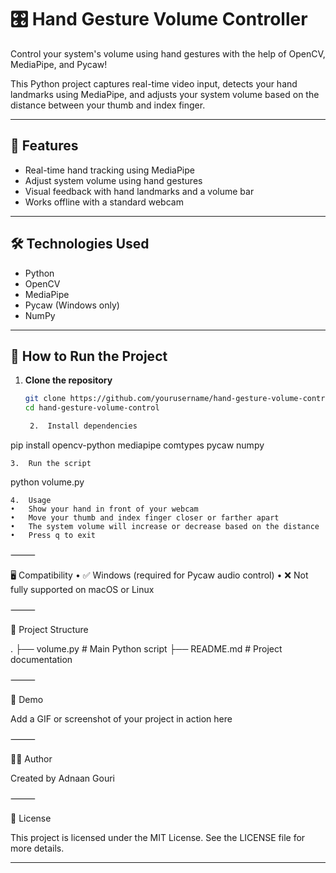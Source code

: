 # 🎛️ Hand Gesture Volume Controller

Control your system's volume using hand gestures with the help of OpenCV, MediaPipe, and Pycaw!

This Python project captures real-time video input, detects your hand landmarks using MediaPipe, and adjusts your system volume based on the distance between your thumb and index finger.

---

## 🚀 Features

- Real-time hand tracking using MediaPipe
- Adjust system volume using hand gestures
- Visual feedback with hand landmarks and a volume bar
- Works offline with a standard webcam

---

## 🛠️ Technologies Used

- Python
- OpenCV
- MediaPipe
- Pycaw (Windows only)
- NumPy

---

## 🔧 How to Run the Project

1. **Clone the repository**
   ```bash
   git clone https://github.com/yourusername/hand-gesture-volume-control.git
   cd hand-gesture-volume-control

	2.	Install dependencies

pip install opencv-python mediapipe comtypes pycaw numpy


	3.	Run the script

python volume.py


	4.	Usage
	•	Show your hand in front of your webcam
	•	Move your thumb and index finger closer or farther apart
	•	The system volume will increase or decrease based on the distance
	•	Press q to exit

⸻

🖥️ Compatibility
	•	✅ Windows (required for Pycaw audio control)
	•	❌ Not fully supported on macOS or Linux

⸻

📂 Project Structure

.
├── volume.py           # Main Python script
├── README.md           # Project documentation


⸻

📸 Demo

Add a GIF or screenshot of your project in action here

⸻

🙋‍♂️ Author

Created by Adnaan Gouri

⸻

📄 License

This project is licensed under the MIT License. See the LICENSE file for more details.

---
